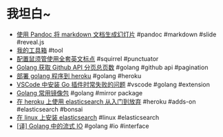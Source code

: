 # 我坦白~

- [使用 Pandoc 将 markdown 文档生成幻灯片](pandoc2slides.md) #pandoc #markdown #slide #reveal.js
- [我的工具箱](toolbox.md) #tool
- [配置鼠须管使用全套英文标点](squirrel_punctuator.md) #squirrel #punctuator
- [Golang 获取 Github API 分页总页数](github_api_pagination.md) #golang #github api #pagination
- [部署 golang 程序到 heroku](heroku_golang_deploy.md)  #golang #heroku
- [VSCode 中安装 Go 插件时常失败的问题](vscode_go_extensions.md) #vscode #golang #extension
- [Golang 常用镜像包](go.mod.md) #golang #mirror package
- [在 heroku 上使用 elasticsearch 从入门到放弃](es_on_heroku.md) #heroku #adds-on #elasticsearch #bonsai
- [在 linux 上安装 elasticsearch](elasticsearch_installation_on_linux.md) #linux #elasticsearch
- [[译] Golang 中的流式 IO](golang_io_interface.md) #golang #io #interface
